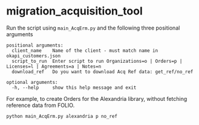 # migration_acquisition_tool

Run the script using `main_AcqErm.py` and the following three positional arguments

```
positional arguments:
  client_name    Name of the client - must match name in okapi_customers.json
  script_to_run  Enter script to run Organizations=o | Orders=p | Licenses=l | Agreements=a | Notes=n
  download_ref   Do you want to download Acq Ref data: get_ref/no_ref

optional arguments:
  -h, --help     show this help message and exit
```

For example, to create Orders for the Alexandria library, without fetching reference data from FOLIO.

```
python main_AcqErm.py alexandria p no_ref
```
